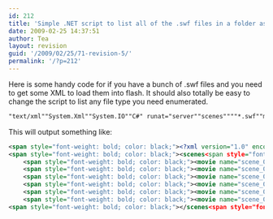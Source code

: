 ```yaml
---
id: 212
title: 'Simple .NET script to list all of the .swf files in a folder as XML'
date: 2009-02-25 14:37:51
author: Tea
layout: revision
guid: '/2009/02/25/71-revision-5/'
permalink: '/?p=212'
---
```


Here is some handy code for if you have a bunch of .swf files and you need to get some XML to load them into flash. It should also totally be easy to change the script to list any file type you need enumerated.

```asp
"text/xml""System.Xml""System.IO""C#" runat="server""scenes""""*.swf""movie""name"
```

This will output something like:

```xml
<span style="font-weight: bold; color: black;"><?xml version="1.0" encoding="utf-8"?></span>
<span style="font-weight: bold; color: black;"><scenes<span style="font-weight: bold; color: black;">></span></span>
    <span style="font-weight: bold; color: black;"><movie name="scene_001.swf"/></span>
    <span style="font-weight: bold; color: black;"><movie name="scene_002.swf"/></span>
    <span style="font-weight: bold; color: black;"><movie name="scene_003.swf"/></span>
    <span style="font-weight: bold; color: black;"><movie name="scene_004.swf"/></span>
    <span style="font-weight: bold; color: black;"><movie name="scene_005.swf"/></span>
    <span style="font-weight: bold; color: black;"><movie name="scene_006.swf"/></span>
<span style="font-weight: bold; color: black;"></scenes<span style="font-weight: bold; color: black;">></span></span>
```